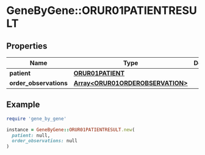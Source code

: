 # GeneByGene::ORUR01PATIENTRESULT

## Properties

| Name | Type | Description | Notes |
| ---- | ---- | ----------- | ----- |
| **patient** | [**ORUR01PATIENT**](ORUR01PATIENT.md) |  | [optional] |
| **order_observations** | [**Array&lt;ORUR01ORDEROBSERVATION&gt;**](ORUR01ORDEROBSERVATION.md) |  | [optional] |

## Example

```ruby
require 'gene_by_gene'

instance = GeneByGene::ORUR01PATIENTRESULT.new(
  patient: null,
  order_observations: null
)
```

